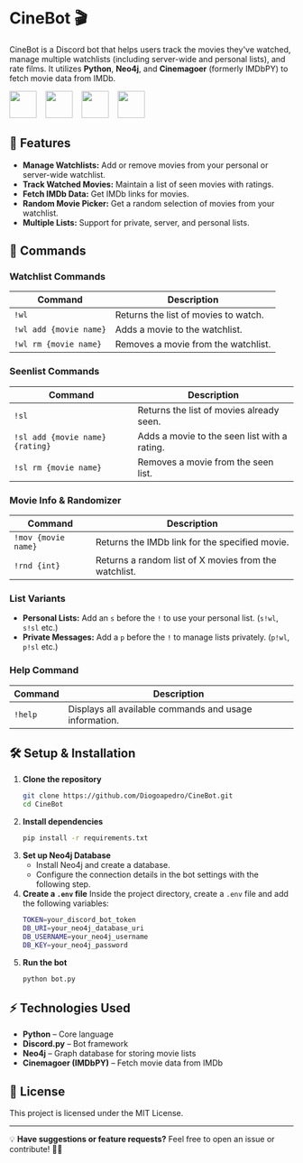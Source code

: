 # CineBot 🎬

CineBot is a Discord bot that helps users track the movies they've watched, manage multiple watchlists (including server-wide and personal lists), and rate films. It utilizes **Python**, **Neo4j**, and **Cinemagoer** (formerly IMDbPY) to fetch movie data from IMDb.

<div>
    <img height="48" width="48" src="https://cdn.simpleicons.org/discord/5865f2" style="margin-right: 12px;" />
    <img height="48" width="48" src="https://cdn.simpleicons.org/python/3879af" style="margin-right: 12px;" />
    <img height="48" width="48" src="https://cdn.simpleicons.org/neo4j/038bff" style="margin-right: 12px;" />
    <img height="48" width="48" src="https://cdn.simpleicons.org/imdb/[COLOR]" />
</div>


## 🚀 Features
- **Manage Watchlists:** Add or remove movies from your personal or server-wide watchlist.
- **Track Watched Movies:** Maintain a list of seen movies with ratings.
- **Fetch IMDb Data:** Get IMDb links for movies.
- **Random Movie Picker:** Get a random selection of movies from your watchlist.
- **Multiple Lists:** Support for private, server, and personal lists.

## 📜 Commands

### Watchlist Commands
| Command | Description |
|---------|-------------|
| `!wl` | Returns the list of movies to watch. |
| `!wl add {movie name}` | Adds a movie to the watchlist. |
| `!wl rm {movie name}` | Removes a movie from the watchlist. |

### Seenlist Commands
| Command | Description |
|---------|-------------|
| `!sl` | Returns the list of movies already seen. |
| `!sl add {movie name} {rating}` | Adds a movie to the seen list with a rating. |
| `!sl rm {movie name}` | Removes a movie from the seen list. |

### Movie Info & Randomizer
| Command | Description |
|---------|-------------|
| `!mov {movie name}` | Returns the IMDb link for the specified movie. |
| `!rnd {int}` | Returns a random list of X movies from the watchlist. |

### List Variants
- **Personal Lists:** Add an `s` before the `!` to use your personal list. (`s!wl`, `s!sl` etc.)
- **Private Messages:** Add a `p` before the `!` to manage lists privately. (`p!wl`, `p!sl` etc.)

### Help Command
| Command | Description |
|---------|-------------|
| `!help` | Displays all available commands and usage information. |

## 🛠️ Setup & Installation
1. **Clone the repository**
   ```sh
   git clone https://github.com/Diogoapedro/CineBot.git
   cd CineBot
   ```
2. **Install dependencies**
   ```sh
   pip install -r requirements.txt
   ```
4. **Set up Neo4j Database**
   - Install Neo4j and create a database.
   - Configure the connection details in the bot settings with the following step.
3. **Create a `.env` file**
   Inside the project directory, create a `.env` file and add the following variables:
   ```sh
   TOKEN=your_discord_bot_token
   DB_URI=your_neo4j_database_uri
   DB_USERNAME=your_neo4j_username
   DB_KEY=your_neo4j_password
   ```
5. **Run the bot**
   ```sh
   python bot.py
   ```

## ⚡ Technologies Used
- **Python** – Core language
- **Discord.py** – Bot framework
- **Neo4j** – Graph database for storing movie lists
- **Cinemagoer (IMDbPY)** – Fetch movie data from IMDb

## 📜 License
This project is licensed under the MIT License.

---
💡 **Have suggestions or feature requests?** Feel free to open an issue or contribute! 🎥🍿
